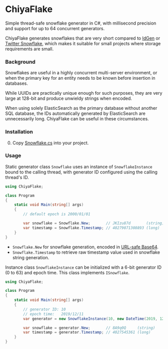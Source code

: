 # ChiyaFlake

Simple thread-safe snowflake generator in C#, with millisecond precision and support for up to 64 concurrent generators.

ChiyaFlake generates snowflakes that are very short compared to [IdGen](https://github.com/RobThree/IdGen) or [Twitter Snowflake](https://github.com/twitter-archive/snowflake), which makes it suitable for small projects where storage requirements are small.

### Background

Snowflakes are useful in a highly concurrent multi-server environment, or when the primary key for an entity needs to be known before insertion in databases.

While UUIDs are practically unique enough for such purposes, they are very large at 128-bit and produce unwieldy strings when encoded.

When using solely ElasticSearch as the primary database without another SQL database, the IDs automatically generated by ElasticSearch are unnecessarily long. ChiyaFlake can be useful in these circumstances.

### Installation

0. Copy [Snowflake.cs](ChiyaFlake/Snowflake.cs) into your project.

### Usage

Static generator class `Snowflake` uses an instance of `SnowflakeInstance` bound to the calling thread, with generator ID configured using the calling thread's ID.

```csharp
using ChiyaFlake;

class Program
{
    static void Main(string[] args)
    {
        // default epoch is 2000/01/01

        var snowflake = Snowflake.New;       // JKIzu87d       (string)
        var timestamp = Snowflake.Timestamp; // 40279071308893 (long)
    }
}
```

- `Snowflake.New` for snowflake generation, encoded in [URL-safe Base64](https://stackoverflow.com/a/26354677).
- `Snowflake.Timestamp` to retrieve raw timestamp value used in snowflake string generation.

Instance class `SnowflakeInstance` can be initialized with a 6-bit generator ID (0 to 63) and epoch time. This class implements `ISnowflake`.

```csharp
using ChiyaFlake;

class Program
{
    static void Main(string[] args)
    {
        // generator ID: 10
        // epoch time:   2019/12/11
        var generator = new SnowflakeInstance(10, new DateTime(2019, 12, 11));

        var snowflake = generator.New;       // 8A9q0Q     (string)
        var timestamp = generator.Timestamp; // 4027545361 (long)
    }
}
```
